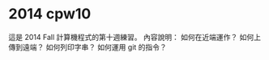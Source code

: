 2014 cpw10
==========

這是 2014 Fall 計算機程式的第十週練習。
內容說明：
    如何在近端運作？
    如何上傳到遠端？
    如何列印字串？
    如何運用 git 的指令？
